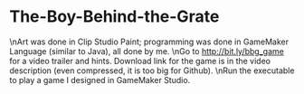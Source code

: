 # The-Boy-Behind-the-Grate

\nArt was done in Clip Studio Paint; programming was done in GameMaker Language (similar to Java), all done by me.
\nGo to http://bit.ly/bbg_game for a video trailer and hints. Download link for the game is in the video description (even compressed, it is too big for Github).
\nRun the executable to play a game I designed in GameMaker Studio. 
